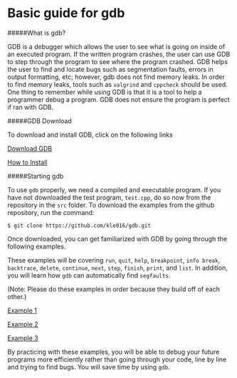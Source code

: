 Basic guide for gdb
===================

#####What is gdb?

GDB is a debugger which allows the user to see what is going on inside of an executed program. If the written program crashes, the user can use GDB to step through the program to see where the program crashed. GDB helps the user to find and locate bugs such as segmentation faults, errors in output formatting, etc; however, gdb does not find memory leaks. In order to find memory leaks, tools such as `valgrind` and `cppcheck` should be used. One thing to remember while using GDB is that it is a tool to help a programmer debug a program. GDB does not ensure the program is perfect if ran with GDB.


#####GDB Download


To download and install GDB, click on the following links

[Download GDB](http://www.gnu.org/software/gdb/download/)

[How to Install](http://www.tutorialspoint.com/gnu_debugger/installing_gdb.htm)

#####Starting gdb

To use `gdb` properly, we need a compiled and executable program. If you have not downloaded the test program, `test.cpp`, do so now from the repository in the `src` folder. To download the examples from the github repository, run the command:


```
$ git clone https://github.com/kle016/gdb.git
```
Once downloaded, you can get familiarized with GDB by going through the following examples. 

These examples will be covering `run`, `quit`, `help`, `breakpoint`, `info break`, `backtrace`, `delete`, `continue`, `next`, `step`, `finish`, `print`, and `list`. In addition, you will learn how `gdb` can automatically find `segfaults`.

(Note: Please do these examples in order because they build off of each other.)



[Example 1](ex1/)

[Example 2](ex2/)

[Example 3](ex3/)



By practicing with these examples, you will be able to debug your future programs more efficiently rather than going through your code, line by line and trying to find bugs. You will save time by using `gdb`.



